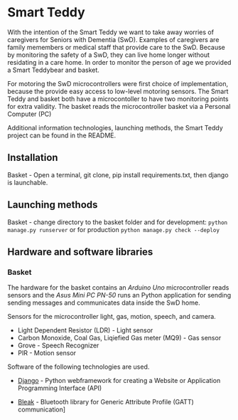 # Smart Teddy

With the intention of the Smart Teddy we want to take away worries of caregivers for Seniors with Dementia (SwD). Examples of caregivers are family memembers or medical staff that provide care to the SwD. Because by monitoring the safety of a SwD, they can live home longer without residating in a care home. In order to monitor the person of age we provided a Smart Teddybear and basket.

For motoring the SwD microcontrollers were first choice of implementation, because the provide easy access to low-level motoring sensors. The Smart Teddy and basket both have a microcontoller to have two monitoring points for extra validity. The basket reads the microcontroller basket via a Personal Computer (PC)

Additional information technologies, launching methods, the Smart Teddy project can be found in the README.

## Installation

Basket - Open a terminal, git clone, pip install requirements.txt, then django is launchable.


## Launching methods

Basket - change directory to the basket folder and for development: `python manage.py runserver` or for production `python manage.py check --deploy`

## Hardware and software libraries

### Basket

The hardware for the basket contains an *Arduino Uno* microcontroller reads sensors and the *Asus Mini PC PN-50* runs an Python application for sending sending messages and communicates data inside the SwD home.

Sensors for the microcontroller light, gas, motion, speech, and camera.

* Light Dependent Resistor (LDR) - Light sensor
* Carbon Monoxide, Coal Gas, Liqiefied Gas meter (MQ9) - Gas sensor
* Grove - Speech Recognizer
* PIR - Motion sensor

Software of the following technologies are used.

* [Django](https://www.djangoproject.com/) - Python webframework for creating a Website or Application Programming Interface (API)

* [Bleak](https://github.com/hbldh/bleak) - Bluetooth library for Generic Attribute Profile (GATT) communication]
